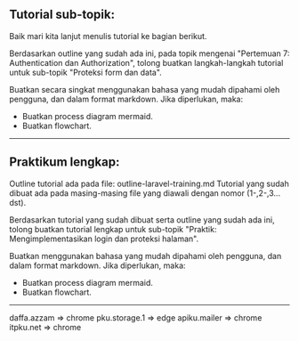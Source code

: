 Tutorial sub-topik:
------------------
Baik mari kita lanjut menulis tutorial ke bagian berikut.

Berdasarkan outline yang sudah ada ini, pada topik mengenai "Pertemuan 7: Authentication dan Authorization", tolong buatkan langkah-langkah tutorial untuk sub-topik  "Proteksi form dan data". 

Buatkan secara singkat menggunakan bahasa yang mudah dipahami oleh pengguna, dan dalam format markdown. 
Jika diperlukan, maka:
- Buatkan process diagram mermaid.
- Buatkan flowchart.

------------------------------------------------------------------------
Praktikum lengkap:
-----------------
Outline tutorial ada pada file: outline-laravel-training.md
Tutorial yang sudah dibuat ada pada masing-masing file yang diawali dengan nomor (1-,2-,3... dst).

Berdasarkan tutorial yang sudah dibuat serta outline yang sudah ada ini, tolong buatkan tutorial lengkap untuk sub-topik  "Praktik: Mengimplementasikan login dan proteksi halaman". 

Buatkan menggunakan bahasa yang mudah dipahami oleh pengguna, dan dalam format markdown. 
Jika diperlukan, maka:
- Buatkan process diagram mermaid.
- Buatkan flowchart.

------------------------------------------------------------------------




daffa.azzam => chrome
pku.storage.1 => edge
apiku.mailer => chrome
itpku.net => chrome 